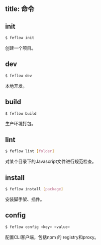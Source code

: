 title: 命令
---

## init

``` bash
$ feflow init
```

创建一个项目。

## dev

``` bash
$ feflow dev
```

本地开发。

## build

``` bash
$ feflow build
```

生产环境打包。

## lint

``` bash
$ feflow lint [folder]
```

对某个目录下的Javascript文件进行规范检查。

## install

``` bash
$ feflow install [package]
```

安装脚手架、插件。

## config 

``` bash
$ feflow config <key> <value>
```

配置CLI客户端，包括npm 的 registry和proxy。


